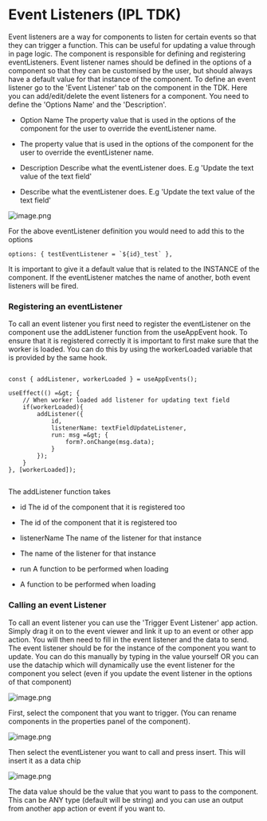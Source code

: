 
# Event Listeners (IPL TDK)



 
Event listeners are a way for components to listen for certain events so that they can trigger a function. This can be useful for updating a value through in page logic. The component is responsible for defining and registering eventListeners. Event listener names should be defined in the options of a component so that they can be customised by the user, but should always have a default value for that instance of the component.
To define an event listener go to the \'Event Listener\' tab on the component in the TDK. Here you can add/edit/delete the event listeners for a component. You need to define the \'Options Name\' and the \'Description\'.


- Option Name  The property value that is used in the options of the component for the user to override the eventListener name.  



- The property value that is used in the options of the component for the user to override the eventListener name.


- Description  Describe what the eventListener does. E.g \'Update the text value of the text field\'  



- Describe what the eventListener does. E.g \'Update the text value of the text field\'


![image.png](https://tocabot.visualstudio.com/0dd64ef6-a3e6-45d6-ad6f-acef49be7fc3/_apis/git/repositories/7919de95-7b58-4952-a06c-62c5d6d10d8a/Items?path=/.attachments/image-9e3ca7d5-9c4e-4576-b582-93ce5ff093e1.png&download=false&resolveLfs=true&%24format=octetStream&api-version=5.0-preview.1&sanitize=true&versionDescriptor.version=wikiMaster) 

 
For the above eventListener definition you would need to add this to the options

```
options: { testEventListener = `${id}_test` },
```

It is important to give it a default value that is related to the INSTANCE of the component. If the eventListener matches the name of another, both event listeners will be fired.

###  


### Registering an eventListener


To call an event listener you first need to register the eventListener on the component use the addListener function from the useAppEvent hook. To ensure that it is registered correctly it is important to first make sure that the worker is loaded. You can do this by using the workerLoaded variable that is provided by the same hook.

```

const { addListener, workerLoaded } = useAppEvents();

useEffect(() =&gt; {
    // When worker loaded add listener for updating text field
    if(workerLoaded){
        addListener({
            id, 
            listenerName: textFieldUpdateListener,
            run: msg =&gt; {
                form?.onChange(msg.data);
            }
        });
    }
}, [workerLoaded]);


```

































The addListener function takes


- id  The id of the component that it is registered too  



- The id of the component that it is registered too


- listenerName  The name of the listener for that instance  



- The name of the listener for that instance


- run  A function to be performed when loading  



- A function to be performed when loading


###  


### Calling an event Listener


To call an event listener you can use the \'Trigger Event Listener\' app action. Simply drag it on to the event viewer and link it up to an event or other app action. You will then need to fill in the event listener and the data to send. The event listener should be for the instance of the component you want to update. You can do this manually by typing in the value yourself OR you can use the datachip which will dynamically use the event listener for the component you select (even if you update the event listener in the options of that component)

![image.png](https://tocabot.visualstudio.com/0dd64ef6-a3e6-45d6-ad6f-acef49be7fc3/_apis/git/repositories/7919de95-7b58-4952-a06c-62c5d6d10d8a/Items?path=/.attachments/image-31dea35f-540a-47f6-b138-32a8857fdfd6.png&download=false&resolveLfs=true&%24format=octetStream&api-version=5.0-preview.1&sanitize=true&versionDescriptor.version=wikiMaster) 

 
First, select the component that you want to trigger. (You can rename components in the properties panel of the component).

![image.png](https://tocabot.visualstudio.com/0dd64ef6-a3e6-45d6-ad6f-acef49be7fc3/_apis/git/repositories/7919de95-7b58-4952-a06c-62c5d6d10d8a/Items?path=/.attachments/image-ccc14255-8a47-40d2-9150-afd6d7419960.png&download=false&resolveLfs=true&%24format=octetStream&api-version=5.0-preview.1&sanitize=true&versionDescriptor.version=wikiMaster) 

 
Then select the eventListener you want to call and press insert. This will insert it as a data chip

![image.png](https://tocabot.visualstudio.com/0dd64ef6-a3e6-45d6-ad6f-acef49be7fc3/_apis/git/repositories/7919de95-7b58-4952-a06c-62c5d6d10d8a/Items?path=/.attachments/image-573dac2c-4f5a-4b21-b6f2-1aa6e6f14988.png&download=false&resolveLfs=true&%24format=octetStream&api-version=5.0-preview.1&sanitize=true&versionDescriptor.version=wikiMaster) 

 
The data value should be the value that you want to pass to the component. This can be ANY type (default will be string) and you can use an output from another app action or event if you want to.
 
